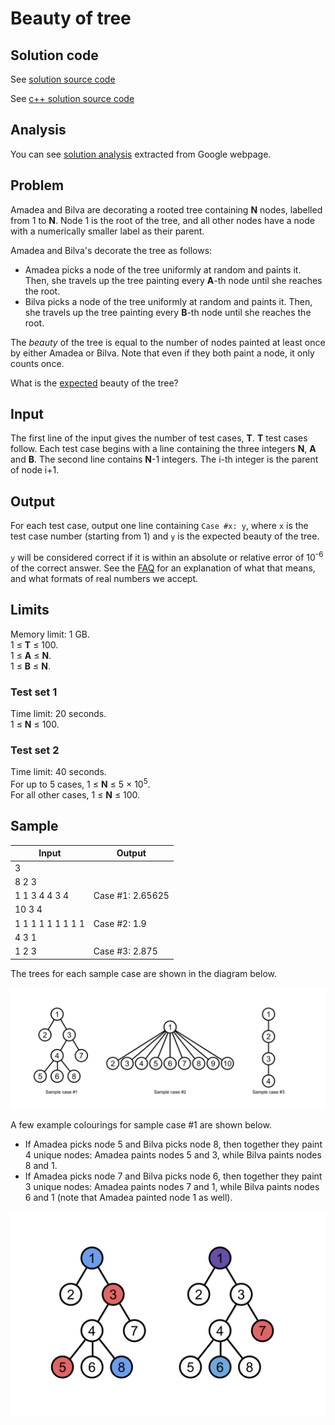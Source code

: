 # Beauty of tree

## Solution code

See [solution source code](/Round%20D/Beauty%20of%20tree/solution.js)

See [c++ solution source code](/Round%20D/Beauty%20of%20tree/solution.cpp)

## Analysis

You can see [solution analysis](/Round%20D/Beauty%20of%20tree/analysis.md) extracted from Google webpage.

## Problem

Amadea and Bilva are decorating a rooted tree containing **N** nodes, labelled from 1 to **N**. Node 1 is the root of the tree, and all other nodes have a node with a numerically smaller label as their parent.

Amadea and Bilva's decorate the tree as follows:

- Amadea picks a node of the tree uniformly at random and paints it. Then, she travels up the tree painting every **A**-th node until she reaches the root.
- Bilva picks a node of the tree uniformly at random and paints it. Then, she travels up the tree painting every **B**-th node until she reaches the root.

The _beauty_ of the tree is equal to the number of nodes painted at least once by either Amadea or Bilva. Note that even if they both paint a node, it only counts once.

What is the [expected](https://en.wikipedia.org/wiki/Expected_value) beauty of the tree?

## Input

The first line of the input gives the number of test cases, **T**. **T** test cases follow. Each test case begins with a line containing the three integers **N**, **A** and **B**. The second line contains **N**-1 integers. The i-th integer is the parent of node i+1.

## Output

For each test case, output one line containing `Case #x: y`, where `x` is the test case number (starting from 1) and `y` is the expected beauty of the tree.

`y` will be considered correct if it is within an absolute or relative error of 10<sup>-6</sup> of the correct answer. See the [FAQ](https://codejam.withgoogle.com/codejam/resources/faq#real-number-behavior) for an explanation of what that means, and what formats of real numbers we accept.

## Limits

Memory limit: 1 GB.<br>
1 ≤ **T** ≤ 100.<br>
1 ≤ **A** ≤ **N**.<br>
1 ≤ **B** ≤ **N**.

### Test set 1

Time limit: 20 seconds.<br>
1 ≤ **N** ≤ 100.

### Test set 2

Time limit: 40 seconds.<br>
For up to 5 cases, 1 ≤ **N** ≤ 5 × 10<sup>5</sup>.<br>
For all other cases, 1 ≤ **N** ≤ 100.

## Sample

| Input             | Output           |
| ----------------- | ---------------- |
| 3                 |                  |
| 8 2 3             |                  |
| 1 1 3 4 4 3 4     | Case #1: 2.65625 |
| 10 3 4            |                  |
| 1 1 1 1 1 1 1 1 1 | Case #2: 1.9     |
| 4 3 1             |                  |
| 1 2 3             | Case #3: 2.875   |

The trees for each sample case are shown in the diagram below.

![round-d-beauty-of-tree-ex-1](/images/round-d-beauty-of-tree-ex-1.svg)

A few example colourings for sample case #1 are shown below.

- If Amadea picks node 5 and Bilva picks node 8, then together they paint 4 unique nodes: Amadea paints nodes 5 and 3, while Bilva paints nodes 8 and 1.
- If Amadea picks node 7 and Bilva picks node 6, then together they paint 3 unique nodes: Amadea paints nodes 7 and 1, while Bilva paints nodes 6 and 1 (note that Amadea painted node 1 as well).

![round-d-beauty-of-tree-ex-1](/images/round-d-beauty-of-tree-ex-2.svg)
